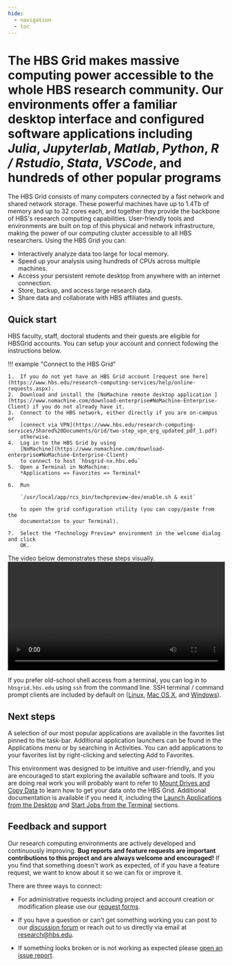 ```yaml
---
hide:
  - navigation
  - toc
---
```


# The HBS Grid makes massive computing power accessible to the whole HBS research community. Our environments offer a **familiar desktop interface** and **configured software applications** including *Julia*, *Jupyterlab*, *Matlab*, *Python*, *R / Rstudio*, *Stata*, *VSCode*, and hundreds of other popular programs

The HBS Grid consists of many computers connected by a fast
network and shared network storage. These powerful machines have up to 1.4Tb of
memory and up to 32 cores each, and together they provide the backbone
of HBS's research computing capabilities. User-friendly tools and environments
are built on top of this physical and network infrastructure,
making the power of our computing cluster accessible to all HBS researchers.
Using the HBS Grid you can:

- Interactively analyze data too large for local memory.
- Speed up your analysis using hundreds of CPUs across multiple machines.
- Access your persistent remote desktop from anywhere with an internet connection.
- Store, backup, and access large research data.
- Share data and collaborate with HBS affiliates and guests.

## Quick start

HBS faculty, staff, doctoral students and their guests are eligible for HBSGrid accounts.
You can setup your account and connect following the instructions below.

!!! example "Connect to the HBS Grid"

    1.  If you do not yet have an HBS Grid account [request one here](https://www.hbs.edu/research-computing-services/help/online-requests.aspx).
    2.  Download and install the [NoMachine remote desktop application ](https://www.nomachine.com/download-enterprise#NoMachine-Enterprise-Client) if you do not already have it.
    3.  Connect to the HBS network, either directly if you are on-campus or
        [connect via VPN](https://www.hbs.edu/research-computing-services/Shared%20Documents/Grid/two-step_vpn_qrg_updated_pdf_1.pdf)
        otherwise.
    4.  Log in to the HBS Grid by using
        [NoMachine](https://www.nomachine.com/download-enterprise#NoMachine-Enterprise-Client)
        to connect to host `hbsgrid-nx.hbs.edu`
    5.  Open a Terminal in NoMachine:
        *Applications => Favorites => Terminal*
     
    6.  Run
     
        `/usr/local/app/rcs_bin/techpreview-dev/enable.sh & exit`
     
        to open the grid configuration utility (you can copy/paste from the
        documentation to your Terminal).
     
    7.  Select the *Technology Preview* environment in the welcome dialog and click
        OK.


The video below demonstrates these steps visually.
<video width="100%" controls>
  <source src="media/enable.mp4" type="video/mp4">
Your browser does not support the video tag.
</video> 

If you prefer old-school shell access from a terminal, you can log in to `hbsgrid.hbs.edu` using `ssh` 
from  the command line. SSH terminal / command prompt clients are included by default on
([Linux](https://man.openbsd.org/ssh), 
[Mac OS X](https://support.apple.com/guide/mac-help/allow-a-remote-computer-to-access-your-mac-mchlp1066/mac#mchlp26a47b6), and 
[Windows](https://docs.microsoft.com/en-us/windows/terminal/tutorials/ssh)).

## Next steps

A selection of our most popular applications are available in the favorites list
pinned to the task-bar. Additional application launchers can be found in the
Applications menu or by searching in Activities. You can add applications to
your favorites list by right-clicking and selecting Add to Favorites.

This environment was designed to be intuitive and user-friendly, and
you are encouraged to start exploring the available software and tools. If you
are doing real work you will probably want to refer to [Mount Drives and Copy
Data](syncfiles.md) to learn how to get your data onto the HBS Grid. Additional
documentation is available if you need it, including the [Launch
Applications from the Desktop](menulaunch.md) and [Start Jobs from the
Terminal](commandline.md) sections.

## Feedback and support

Our research computing environments are actively developed and
continuously improving. **Bug reports and feature requests are important
contributions to this project and are always welcome and encouraged!**
If you find that something doesn't work as expected, of if you have a
feature request, we want to know about it so we can fix or
improve it. 

There are three ways to connect:

- For administrative requests including project and account creation or modification 
please use our [request forms](https://www.hbs.edu/research-computing-services/help/online-requests.aspx).

- If you have a question or can't get something working you can post
to our [discussion
forum](https://github.com/hbs-rcs/hbsgrid-docs/discussions) or reach
out to us directly via email at
[research@hbs.edu](mailto:research@hbs.edu).

- If something looks broken or is not working as expected please 
[open an issue report](https://github.com/hbs-rcs/hbsgrid-docs/issues).
